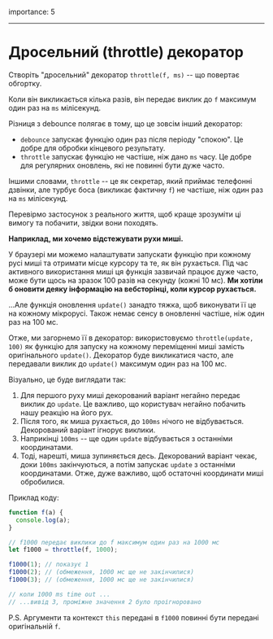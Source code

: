 importance: 5

---

# Дросельний (throttle) декоратор

Створіть "дросельний" декоратор `throttle(f, ms)` -- що повертає обгортку.

Коли він викликається кілька разів, він передає виклик до `f` максимум один раз на `ms` мілісекунд.

Різниця з debounce полягає в тому, що це зовсім інший декоратор:
- `debounce` запускає функцію один раз після періоду "спокою". Це добре для обробки кінцевого результату.
- `throttle` запускає функцію не частіше, ніж дано `ms` часу. Це добре для регулярних оновлень, які не повинні бути дуже часто.

Іншими словами, `throttle` -- це як секретар, який приймає телефонні дзвінки, але турбує боса (викликає фактичну `f`) не частіше, ніж один раз на `ms` мілісекунд.

Перевірмо застосунок з реального життя, щоб краще зрозуміти ці вимогу та побачити, звідки вони походять.

**Наприклад, ми хочемо відстежувати рухи миші.**

У браузері ми можемо налаштувати запускати функцію при кожному русі миші та отримати місце курсору та те, як він рухається. Під час активного використання миші ця функція зазвичай працює дуже часто, може бути щось на зразок 100 разів на секунду (кожні 10 мс).
**Ми хотіли б оновити деяку інформацію на вебсторінці, коли курсор рухається.**

...Але функція оновлення `update()` занадто тяжка, щоб виконувати її це на кожному мікрорусі. Також немає сенсу в оновленні частіше, ніж один раз на 100 мс.

Отже, ми загорнемо її в декоратор: використовуємо `throttle(update, 100)` як функцію для запуску на кожному переміщенні миші замість оригінального `update()`. Декоратор буде викликатися часто, але передавали виклик до `update()` максимум один раз на 100 мс.

Візуально, це буде виглядати так:

1. Для першого руху миші декорований варіант негайно передає виклик до `update`. Це важливо, що користувач негайно побачить нашу реакцію на його рух.
2. Після того, як миша рухається, до `100ms` нічого не відбувається. Декорований варіант ігнорує виклики.
3. Наприкінці `100ms` -- ще один `update` відбувається з останніми координатами.
4. Тоді, нарешті, миша зупиняється десь. Декорований варіант чекає, доки `100ms` закінчуються, а потім запускає `update` з останніми координатами. Отже, дуже важливо, щоб остаточні координати миші обробилися.

Приклад коду:

```js
function f(a) {
  console.log(a);
}

// f1000 передає виклики до f максимум один раз на 1000 мс
let f1000 = throttle(f, 1000);

f1000(1); // показує 1
f1000(2); // (обмеження, 1000 мс ще не закінчилися)
f1000(3); // (обмеження, 1000 мс ще не закінчилися)

// коли 1000 ms time out ...
// ...вивід 3, проміжне значення 2 було проігноровано
```

P.S. Аргументи та контекст `this` передані в `f1000` повинні бути передані оригінальній `f`.
